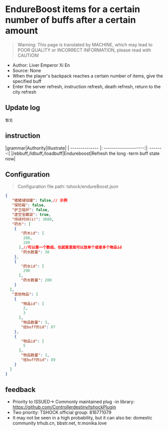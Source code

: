 # EndureBoost items for a certain number of buffs after a certain amount

> Warning: This page is translated by MACHINE, which may lead to POOR QUALITY or INCORRECT INFORMATION, please read with CAUTION!


- Author: Liver Emperor Xi En
- Source: None
- When the player's backpack reaches a certain number of items, give the specified buff
- Enter the server refresh, instruction refresh, death refresh, return to the city refresh

## Update log

```
暂无
```

## instruction

|grammar|Authority|illustrate|
| -------------- |: --------------------:|: -------:|
|/ebbuff,/ldbuff,/loadbuff|Endureboost|Refresh the long -term buff state now|

## Configuration
> Configuration file path: tshock/endureBoost.json
```json
{
   "猪猪储钱罐": false,// 示例
   "保险箱": false,
   "护卫熔炉": false,
   "虚空宝藏袋": true,
   "持续时间(s)": 3600,
   "药水": [
    {
       "药水id": [
        288,
        289
      ],//可以是一个数组，也就是里面可以放单个或者多个物品id
       "药水数量": 30
    },
    {
       "药水id": [
        290
      ],
       "药水数量": 200
    }
  ],
   "其他物品": [
    {
       "物品id": [
        2,
        3
      ],
       "物品数量": 3,
       "给buff的id": 87
    },
    {
       "物品id": [
        5
      ],
       "物品数量": 3,
       "给buff的id": 89
    }
  ]
}
```

## feedback
- Priority to ISSUED-> Commonly maintained plug -in library: https://github.com/Controllerdestiny/tshockPlugin
- Two priority: TSHOCK official group: 816771079
- It may not be seen in a high probability, but it can also be: domestic community trhub.cn, bbstr.net, tr.monika.love